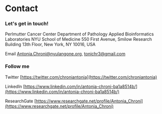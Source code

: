 # Contact



### Let's get in touch!
Perlmutter Cancer Center
Department of Pathology
Applied Bioinformatics Laboratories
NYU School of Medicine
550 First Avenue, Smilow Research Building
13th Floor, New York, NY 10016, USA

Email [Antonia.Chroni@nyulangone.org](Antonia.Chroni@nyulangone.org), [tonichr3@gmail.com](tonichr3@gmail.com)



### Follow me
Twitter [https://twitter.com/chroniantonia](https://twitter.com/chroniantonia)



LinkedIn [https://www.linkedin.com/in/antonia-chroni-ba1a8514b/](https://www.linkedin.com/in/antonia-chroni-ba1a8514b/)



ResearchGate [https://www.researchgate.net/profile/Antonia_Chroni](https://www.researchgate.net/profile/Antonia_Chroni)
